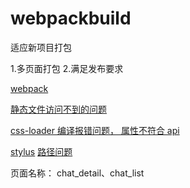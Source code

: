 # webpackbuild

适应新项目打包

1.多页面打包 2.满足发布要求

[webpack](https://www.webpackjs.com/guides/getting-started/)

[静态文件访问不到的问题](https://juejin.im/post/5ae9ae5e518825672f19b094)

[css-loader 编译报错问题， 属性不符合 api](https://github.com/webpack-contrib/css-loader#url)

[stylus](https://stylus.bootcss.com/docs/functions.html)
[路径问题](https://zhuanlan.zhihu.com/p/117317876)

页面名称：
chat_detail、chat_list
